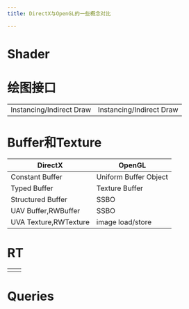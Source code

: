 ```yaml
---
title: DirectX与OpenGL的一些概念对比

---
```


# Shader

# 绘图接口

|||
|---|---|
|Instancing/Indirect Draw| Instancing/Indirect Draw|

# Buffer和Texture

|DirectX|OpenGL|
|---|---|
|Constant Buffer|Uniform Buffer Object|
|Typed Buffer|Texture Buffer|
|Structured Buffer|SSBO|
|UAV Buffer,RWBuffer|SSBO|
|UVA Texture,RWTexture|image load/store|

# RT

|||
|---|---|
|||

# Queries

